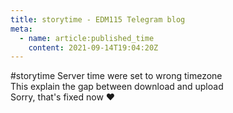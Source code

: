 ```yaml
---
title: storytime - EDM115 Telegram blog
meta:
  - name: article:published_time
    content: 2021-09-14T19:04:20Z
---
```


#storytime Server time were set to wrong timezone  
This explain the gap between download and upload  
Sorry, that's fixed now :heart:
